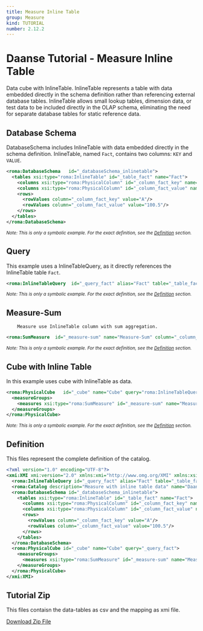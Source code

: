 ```yaml
---
title: Measure Inline Table
group: Measure
kind: TUTORIAL
number: 2.12.2
---
```

# Daanse Tutorial - Measure Inline Table

Data cube with InlineTable.
InlineTable represents a table with data embedded directly in the schema definition rather than referencing external database tables.
InlineTable allows small lookup tables, dimension data, or test data to be included directly in the OLAP schema,
eliminating the need for separate database tables for static reference data.


## Database Schema

DatabaseSchema includes InlineTable with data embedded directly in the schema definition.
InlineTable, named `Fact`, contains two columns: `KEY` and `VALUE`.


```xml
<roma:DatabaseSchema   id="_databaseSchema_inlinetable">
  <tables xsi:type="roma:InlineTable" id="_table_fact" name="Fact">
    <columns xsi:type="roma:PhysicalColumn" id="_column_fact_key" name="KEY"/>
    <columns xsi:type="roma:PhysicalColumn" id="_column_fact_value" name="VALUE" type="Integer"/>
    <rows>
      <rowValues column="_column_fact_key" value="A"/>
      <rowValues column="_column_fact_value" value="100.5"/>
    </rows>
  </tables>
</roma:DatabaseSchema>

```
*<small>Note: This is only a symbolic example. For the exact definition, see the [Definition](#definition) section.</small>*
## Query

This example uses a InlineTableQuery, as it directly references the InlineTable table `Fact`.


```xml
<roma:InlineTableQuery  id="_query_fact" alias="Fact" table="_table_fact"/>

```
*<small>Note: This is only a symbolic example. For the exact definition, see the [Definition](#definition) section.</small>*
## Measure-Sum

        Measure use InlineTable column with sum aggregation.


```xml
<roma:SumMeasure  id="_measure-sum" name="Measure-Sum" column="_column_fact_value"/>

```
*<small>Note: This is only a symbolic example. For the exact definition, see the [Definition](#definition) section.</small>*
## Cube with Inline Table

In this example uses cube with InlineTable as data.


```xml
<roma:PhysicalCube   id="_cube" name="Cube" query="roma:InlineTableQuery _query_fact">
  <measureGroups>
    <measures xsi:type="roma:SumMeasure" id="_measure-sum" name="Measure-Sum" column="_column_fact_value"/>
  </measureGroups>
</roma:PhysicalCube>

```
*<small>Note: This is only a symbolic example. For the exact definition, see the [Definition](#definition) section.</small>*

## Definition

This files represent the complete definition of the catalog.

```xml
<?xml version="1.0" encoding="UTF-8"?>
<xmi:XMI xmi:version="2.0" xmlns:xmi="http://www.omg.org/XMI" xmlns:xsi="http://www.w3.org/2001/XMLSchema-instance" xmlns:roma="https://www.daanse.org/spec/org.eclipse.daanse.rolap.mapping">
  <roma:InlineTableQuery id="_query_fact" alias="Fact" table="_table_fact"/>
  <roma:Catalog description="Measure with inline table data" name="Daanse Tutorial - Measure Inline Table" cubes="_cube" dbschemas="_databaseSchema_inlinetable"/>
  <roma:DatabaseSchema id="_databaseSchema_inlinetable">
    <tables xsi:type="roma:InlineTable" id="_table_fact" name="Fact">
      <columns xsi:type="roma:PhysicalColumn" id="_column_fact_key" name="KEY"/>
      <columns xsi:type="roma:PhysicalColumn" id="_column_fact_value" name="VALUE" type="Integer"/>
      <rows>
        <rowValues column="_column_fact_key" value="A"/>
        <rowValues column="_column_fact_value" value="100.5"/>
      </rows>
    </tables>
  </roma:DatabaseSchema>
  <roma:PhysicalCube id="_cube" name="Cube" query="_query_fact">
    <measureGroups>
      <measures xsi:type="roma:SumMeasure" id="_measure-sum" name="Measure-Sum" column="_column_fact_value"/>
    </measureGroups>
  </roma:PhysicalCube>
</xmi:XMI>

```



## Tutorial Zip
This files contaisn the data-tables as csv and the mapping as xmi file.

<a href="./zip/tutorial.measure.inlinetable.zip" download>Download Zip File</a>

